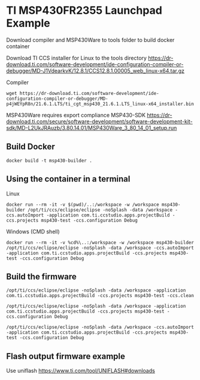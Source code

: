 # TI MSP430FR2355 Launchpad Example

Download compiler and MSP430Ware to tools folder to build docker container

Download TI CCS installer for Linux to the tools directory
https://dr-download.ti.com/software-development/ide-configuration-compiler-or-debugger/MD-J1VdearkvK/12.8.1/CCS12.8.1.00005_web_linux-x64.tar.gz

Compiler
```
wget https://dr-download.ti.com/software-development/ide-configuration-compiler-or-debugger/MD-p4jWEYpR8n/21.6.1.LTS/ti_cgt_msp430_21.6.1.LTS_linux-x64_installer.bin

```

MSP430Ware requires export compliance
MSP430-SDK
https://dr-download.ti.com/secure/software-development/software-development-kit-sdk/MD-L2UkJRAuzb/3.80.14.01/MSP430Ware_3_80_14_01_setup.run

## Build Docker
```
docker build -t msp430-builder .
```

## Using the container in a terminal
Linux
```
docker run --rm -it -v $(pwd)/..:/workspace -w /workspace msp430-builder /opt/ti/ccs/eclipse/eclipse -noSplash -data /workspace -ccs.autoImport -application com.ti.ccstudio.apps.projectBuild -ccs.projects msp430-test -ccs.configuration Debug

```

Windows (CMD shell)
```
docker run --rm -it -v %cd%\..:/workspace -w /workspace msp430-builder /opt/ti/ccs/eclipse/eclipse -noSplash -data /workspace -ccs.autoImport -application com.ti.ccstudio.apps.projectBuild -ccs.projects msp430-test -ccs.configuration Debug

```

## Build the firmware

```
/opt/ti/ccs/eclipse/eclipse -noSplash -data /workspace -application com.ti.ccstudio.apps.projectBuild -ccs.projects msp430-test -ccs.clean

/opt/ti/ccs/eclipse/eclipse -noSplash -data /workspace -application com.ti.ccstudio.apps.projectBuild -ccs.projects msp430-test -ccs.configuration Debug

/opt/ti/ccs/eclipse/eclipse -noSplash -data /workspace -ccs.autoImport -application com.ti.ccstudio.apps.projectBuild -ccs.projects msp430-test -ccs.configuration Debug
```

## Flash output firmware example

Use uniflash  https://www.ti.com/tool/UNIFLASH#downloads